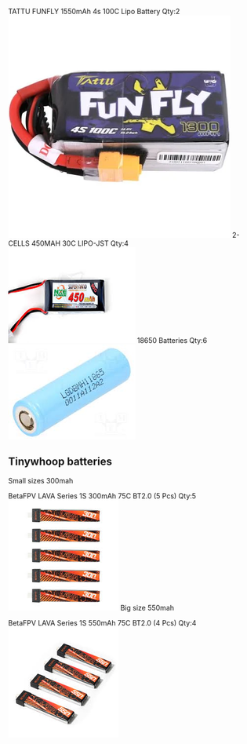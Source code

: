 TATTU FUNFLY 1550mAh 4s 100C Lipo Battery
Qty:2
![](Pasted%20image%2020241020021650.webp)
2-CELLS 450MAH 30C LIPO-JST
Qty:4
![](Pasted%20image%2020241020021818.webp)
18650 Batteries
Qty:6
![](Pasted%20image%2020241020021848.webp)
## Tinywhoop batteries

Small sizes 300mah

BetaFPV LAVA Series 1S 300mAh 75C BT2.0 (5 Pcs)
Qty:5
![](Pasted%20image%2020241020024346.webp)
Big size 550mah

BetaFPV LAVA Series 1S 550mAh 75C BT2.0 (4 Pcs)
Qty:4
![](Pasted%20image%2020241020024333.webp)
